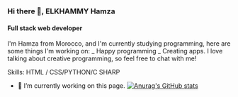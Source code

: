 ### Hi there 👋, ELKHAMMY Hamza
#### Full stack web developer
I'm Hamza from Morocco, and I'm currently studying programming, here are some things I'm working on: _ Happy programming _ Creating apps.
I love talking about creative programming, so feel free to chat with me!

Skills: HTML / CSS/PYTHON/C SHARP

- 🔭 I’m currently working on this page. 
[![Anurag's GitHub stats](https://github-readme-stats.vercel.app/api?username=HamzaELKHAMMY)](https://github.com/anuraghazra/github-readme-stats)

